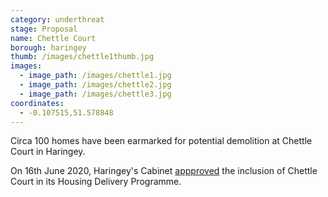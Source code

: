 ```yaml
---
category: underthreat
stage: Proposal
name: Chettle Court 
borough: haringey
thumb: /images/chettle1thumb.jpg
images:
  - image_path: /images/chettle1.jpg
  - image_path: /images/chettle2.jpg
  - image_path: /images/chettle3.jpg
coordinates: 
  - -0.107515,51.578848
---
```

Circa 100 homes have been earmarked for potential demolition at Chettle Court in Haringey.

On 16th June 2020, Haringey's Cabinet [appproved](https://www.minutes.haringey.gov.uk/documents/s116397/Cabinet%20report%2016%20June%202020%20-%20Update%20on%20the%20Councils%20Housing%20Delivery%20Programme_17.05.pdf) the inclusion of Chettle Court in its Housing Delivery Programme.
